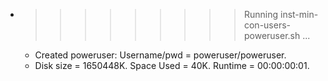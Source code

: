 * >>>>>>>>> Running inst-min-con-users-poweruser.sh ...
  * Created poweruser: Username/pwd = poweruser/poweruser.
  * Disk size = 1650448K. Space Used = 40K. Runtime = 00:00:00:01.
